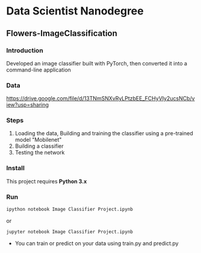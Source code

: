# Data Scientist Nanodegree
## Flowers-ImageClassification

### Introduction

Developed an image classifier built with PyTorch, then converted it into a command-line application

### Data

https://drive.google.com/file/d/13TNmSNXvRyLPtzbEE_FCHyVIy2ucsNCb/view?usp=sharing

### Steps

1. Loading the data, Building and training the classifier using a pre-trained model "Mobilenet" 
2. Building a classifier 
3. Testing the network 

### Install

This project requires **Python 3.x**

### Run

```bash
ipython notebook Image Classifier Project.ipynb

```  
or
```bash
jupyter notebook Image Classifier Project.ipynb
```
- You can train or predict on your data using train.py and predict.py
